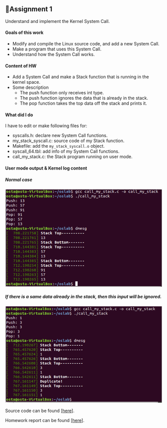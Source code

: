 ## 📕Assignment 1

Understand and implement the Kernel System Call.

#### Goals of this work

* Modify and compile the Linux source code, and add a new System Call.
* Make a program that uses this System Call.
* Understand how the System Call works.

#### Content of HW

* Add a System Call and make a Stack function that is running in the kernel space.
* Some description
  * The push function only receives int type.
  * The push function ignores the data that is already in the stack.
  * The pop function takes the top data off the stack and prints it.

#### What did I do

I have to edit or make following files for:

* syscalls.h: declare new System Call functions.
* my_stack_syscall.c: source code of my Stack function.
* Makefile: add the `my_stack_syscall.o` object.
* syscall_64.tbl: add info of my System Call functions.
* call_my_stack.c: the Stack program running on user mode.



#### User mode output & Kernel log content

##### Normal case

![image14](./images/image14.png)

##### If there is a same data already in the stack, then this input will be ignored.

![image15](./images/image15.png)



Source code can be found [[here](https://github.com/Avafly/OperatingSystem-HW/tree/master/hw1/os1_2017320215/os1_2017320215)].

Homework report can be found [[here](https://github.com/Avafly/OperatingSystem-HW/blob/master/hw1/os1_2017320215/report.docx)].
